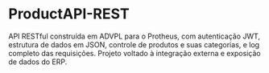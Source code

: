 # ProductAPI-REST
API RESTful construída em ADVPL para o Protheus, com autenticação JWT, estrutura de dados em JSON, controle de produtos e suas categorias, e log completo das requisições. Projeto voltado à integração externa e exposição de dados do ERP.

